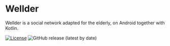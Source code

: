 # Wellder
Wellder is a social network adapted for the elderly, on Android together with Kotlin.

[![License](https://img.shields.io/badge/License-Apache%202.0-blue.svg)](https://opensource.org/licenses/Apache-2.0)
<img alt="GitHub release (latest by date)" src="https://img.shields.io/github/v/release/victoryil/WEllder">

